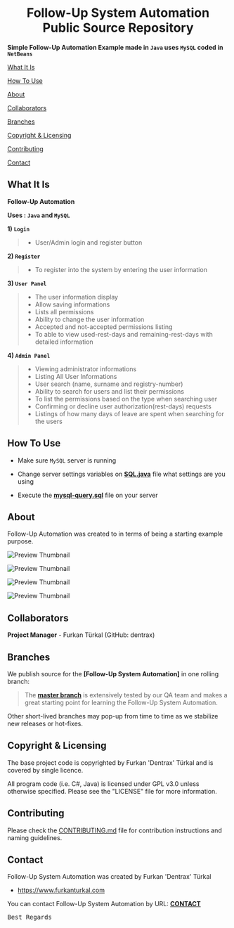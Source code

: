 <h1 align="center">Follow-Up System Automation Public Source Repository</h1>

**Simple Follow-Up Automation Example made in `Java` uses `MySQL` coded in `NetBeans`**

[What It Is](#what-it-is)

[How To Use](#how-to-use)

[About](#about)  

[Collaborators](#collaborators)  

[Branches](#branches) 

[Copyright & Licensing](#copyright--licensing)  

[Contributing](#contributing)  

[Contact](#contact)

## What It Is

**Follow-Up Automation**

**Uses : `Java` and `MySQL`**

**1) `Login`**

> * User/Admin login and register button

**2) `Register`**

> * To register into the system by entering the user information

**3) `User Panel`**

> * The user information display
> * Allow saving informations
> * Lists all permissions
> * Ability to change the user information
> * Accepted and not-accepted permissions listing
> * To able to view used-rest-days and remaining-rest-days with detailed information

**4) `Admin Panel`**

> * Viewing administrator informations
> * Listing All User Informations
> * User search (name, surname and registry-number)
> * Ability to search for users and list their permissions
> * To list the permissions based on the type when searching user
> * Confirming or decline user authorization(rest-days) requests
> * Listings of how many days of leave are spent when searching for the users

## How To Use

* Make sure `MySQL` server is running

* Change server settings variables on **[SQL.java](https://github.com/Dentrax/follow-up-system-automation/blob/master/src/izinTakipSistemi/SQL.java)** file what settings are you using

* Execute the **[mysql-query.sql](https://github.com/Dentrax/follow-up-system-automation/blob/master/mysql-query.sql)** file on your server

## About

Follow-Up Automation was created to in terms of being a starting example purpose.

![Preview Thumbnail](https://raw.githubusercontent.com/Dentrax/follow-up-system-automation/master/src/izinTakipSistemi/Thumbnails/Login.png)

![Preview Thumbnail](https://raw.githubusercontent.com/Dentrax/follow-up-system-automation/master/src/izinTakipSistemi/Thumbnails/Register.png)

![Preview Thumbnail](https://raw.githubusercontent.com/Dentrax/follow-up-system-automation/master/src/izinTakipSistemi/Thumbnails/UserPanel.png)

![Preview Thumbnail](https://raw.githubusercontent.com/Dentrax/follow-up-system-automation/master/src/izinTakipSistemi/Thumbnails/AdminPanel.png)

## Collaborators

**Project Manager** - Furkan Türkal (GitHub: dentrax)

## Branches

We publish source for the **[Follow-Up System Automation]** in one rolling branch:

> The **[master branch](https://github.com/dentrax/follow-up-system-automation/tree/master)** is extensively tested by our QA team and makes a great starting point for learning the Follow-Up System Automation.

Other short-lived branches may pop-up from time to time as we stabilize new releases or hot-fixes.

 ## Copyright & Licensing
 
The base project code is copyrighted by Furkan 'Dentrax' Türkal and is covered by single licence.

All program code (i.e. C#, Java) is licensed under GPL v3.0 unless otherwise specified. Please see the "LICENSE" file for more information.

## Contributing

Please check the [CONTRIBUTING.md](CONTRIBUTING.md) file for contribution instructions and naming guidelines.

## Contact

Follow-Up System Automation was created by Furkan 'Dentrax' Türkal

 * <https://www.furkanturkal.com>
 
You can contact Follow-Up System Automation by URL:
    **[CONTACT](https://github.com/dentrax)**

<kbd>Best Regards</kbd>
